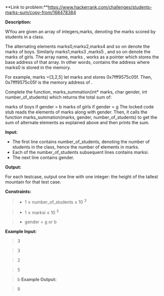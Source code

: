 **Link to problem:**https://www.hackerrank.com/challenges/students-marks-sum/copy-from/168478384

**Description:**

WYou are given an array of integers,marks, denoting the marks scored by students in a class.

The alternating elements marks0,marks2,marks4  and so on denote the marks of boys.
Similarly marks1,marks3 ,marks5 ,  and so on denote the marks of girls.
The array name, marks , works as a pointer which stores the base address of that array. In other words,  contains the address where marks0 is stored in the memory.

For example, marks =[3,2,5] let marks and  stores 0x7fff9575c05f. Then, 0x7fff9575c05f is the memory address of .

Complete the function, marks_summation(int* marks, char gender, int number_of_students) which returns the total sum of:

marks of boys if gender = b
marks of girls if gender = g
The locked code stub reads the elements of marks along with gender. Then, it calls the function marks_summation(marks, gender, number_of_students) to get the sum of alternate elements as explained above and then prints the sum.

**Input:**

- The first line contains number_of_students, denoting the number of students in the class, hence the number of elements in marks.
- Each of the number_of_students subsequent lines contains marksi.
- The next line contains gender.

**Output:**

For each testcase, output one line with one integer: the height of the tallest mountain for that test case.

**Constraints:**
 
 > - 1 ≤ number_of_students ≤ 10 <sup> 3</sup>
 
 > - 1 ≤ marksi ≤ 10 <sup>3</sup> 
 
 > - gender = g or b
 
 **Example Input:**
 
 > 3
 
 > 3
 
 > 2
 
 > 5
 
 > b
 **Example Output:**
 
 > 8
